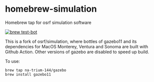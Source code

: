 homebrew-simulation
===================

Homebrew tap for osrf simulation software

[![brew test-bot](https://github.com/na-trium-144/homebrew-gazebo/actions/workflows/tests.yml/badge.svg?event=pull_request)](https://github.com/na-trium-144/homebrew-gazebo/actions/workflows/tests.yml)

This is a fork of osrf/simulation, where bottles of gazebo11 and its dependencies for MacOS Monterey, Ventura and Sonoma are built with Github Action.
Other versions of gazebo are disabled to speed up build.

To use:

    brew tap na-trium-144/gazebo
    brew install gazebo11

